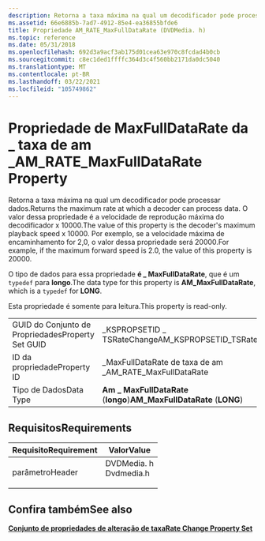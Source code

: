 ```yaml
---
description: Retorna a taxa máxima na qual um decodificador pode processar dados. O valor dessa propriedade é a velocidade de reprodução máxima do decodificador x 10000. Por exemplo, se a velocidade máxima de encaminhamento for 2,0, o valor dessa propriedade será 20000.
ms.assetid: 66e6885b-7ad7-4912-85e4-ea36855bfde6
title: Propriedade AM_RATE_MaxFullDataRate (DVDMedia. h)
ms.topic: reference
ms.date: 05/31/2018
ms.openlocfilehash: 692d3a9acf3ab175d01cea63e970c8fcdad4b0cb
ms.sourcegitcommit: c8ec1ded1ffffc364d3c4f560bb2171da0dc5040
ms.translationtype: MT
ms.contentlocale: pt-BR
ms.lasthandoff: 03/22/2021
ms.locfileid: "105749862"
---
```

# <a name="am_rate_maxfulldatarate-property"></a><span data-ttu-id="25fb2-105">Propriedade de MaxFullDataRate da \_ taxa de am \_</span><span class="sxs-lookup"><span data-stu-id="25fb2-105">AM\_RATE\_MaxFullDataRate Property</span></span>

<span data-ttu-id="25fb2-106">Retorna a taxa máxima na qual um decodificador pode processar dados.</span><span class="sxs-lookup"><span data-stu-id="25fb2-106">Returns the maximum rate at which a decoder can process data.</span></span> <span data-ttu-id="25fb2-107">O valor dessa propriedade é a velocidade de reprodução máxima do decodificador x 10000.</span><span class="sxs-lookup"><span data-stu-id="25fb2-107">The value of this property is the decoder's maximum playback speed x 10000.</span></span> <span data-ttu-id="25fb2-108">Por exemplo, se a velocidade máxima de encaminhamento for 2,0, o valor dessa propriedade será 20000.</span><span class="sxs-lookup"><span data-stu-id="25fb2-108">For example, if the maximum forward speed is 2.0, the value of this property is 20000.</span></span>

<span data-ttu-id="25fb2-109">O tipo de dados para essa propriedade **é \_ MaxFullDataRate**, que é um `typedef` para **longo**.</span><span class="sxs-lookup"><span data-stu-id="25fb2-109">The data type for this property is **AM\_MaxFullDataRate**, which is a `typedef` for **LONG**.</span></span>

<span data-ttu-id="25fb2-110">Esta propriedade é somente para leitura.</span><span class="sxs-lookup"><span data-stu-id="25fb2-110">This property is read-only.</span></span>



|                   |                                    |
|-------------------|------------------------------------|
| <span data-ttu-id="25fb2-111">GUID do Conjunto de Propriedades</span><span class="sxs-lookup"><span data-stu-id="25fb2-111">Property Set GUID</span></span> | <span data-ttu-id="25fb2-112">\_KSPROPSETID \_ TSRateChange</span><span class="sxs-lookup"><span data-stu-id="25fb2-112">AM\_KSPROPSETID\_TSRateChange</span></span>      |
| <span data-ttu-id="25fb2-113">ID da propriedade</span><span class="sxs-lookup"><span data-stu-id="25fb2-113">Property ID</span></span>       | <span data-ttu-id="25fb2-114">\_MaxFullDataRate de taxa de am \_</span><span class="sxs-lookup"><span data-stu-id="25fb2-114">AM\_RATE\_MaxFullDataRate</span></span>          |
| <span data-ttu-id="25fb2-115">Tipo de Dados</span><span class="sxs-lookup"><span data-stu-id="25fb2-115">Data Type</span></span>         | <span data-ttu-id="25fb2-116">**Am \_ MaxFullDataRate** (**longo**)</span><span class="sxs-lookup"><span data-stu-id="25fb2-116">**AM\_MaxFullDataRate** (**LONG**)</span></span> |



 

## <a name="requirements"></a><span data-ttu-id="25fb2-117">Requisitos</span><span class="sxs-lookup"><span data-stu-id="25fb2-117">Requirements</span></span>



| <span data-ttu-id="25fb2-118">Requisito</span><span class="sxs-lookup"><span data-stu-id="25fb2-118">Requirement</span></span> | <span data-ttu-id="25fb2-119">Valor</span><span class="sxs-lookup"><span data-stu-id="25fb2-119">Value</span></span> |
|-------------------|---------------------------------------------------------------------------------------|
| <span data-ttu-id="25fb2-120">parâmetro</span><span class="sxs-lookup"><span data-stu-id="25fb2-120">Header</span></span><br/> | <dl> <span data-ttu-id="25fb2-121"><dt>DVDMedia. h</dt></span><span class="sxs-lookup"><span data-stu-id="25fb2-121"><dt>Dvdmedia.h</dt></span></span> </dl> |



## <a name="see-also"></a><span data-ttu-id="25fb2-122">Confira também</span><span class="sxs-lookup"><span data-stu-id="25fb2-122">See also</span></span>

<dl> <dt>

[<span data-ttu-id="25fb2-123">**Conjunto de propriedades de alteração de taxa**</span><span class="sxs-lookup"><span data-stu-id="25fb2-123">**Rate Change Property Set**</span></span>](rate-change-property-set.md)
</dt> </dl>

 

 




